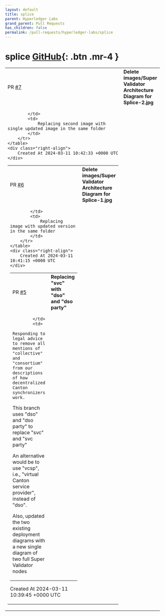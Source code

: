 ```yaml
---
layout: default
title: splice
parent: Hyperledger Labs
grand_parent: Pull Requests
has_children: false
permalink: /pull-requests/hyperledger-labs/splice
---
```


# splice <span class="fs-3 right-align">[GitHub](https://github.com/hyperledger-labs/splice){: .btn .mr-4 }</span>


<div>
    <table>
        <tr>
            <td>
                PR <a href="https://github.com/hyperledger-labs/splice/pull/7" class=".btn">#7</a>
            </td>
            <td>
                <b>
                    Delete images/Super Validator Architecture Diagram for Splice-2.jpg
                </b>
            </td>
        </tr>
        <tr>
            <td>
                
            </td>
            <td>
                Replacing second image with single updated image in the same folder
            </td>
        </tr>
    </table>
    <div class="right-align">
        Created At 2024-03-11 10:42:33 +0000 UTC
    </div>
</div>

<div>
    <table>
        <tr>
            <td>
                PR <a href="https://github.com/hyperledger-labs/splice/pull/6" class=".btn">#6</a>
            </td>
            <td>
                <b>
                    Delete images/Super Validator Architecture Diagram for Splice-1.jpg
                </b>
            </td>
        </tr>
        <tr>
            <td>
                
            </td>
            <td>
                Replacing image with updated version in the same folder
            </td>
        </tr>
    </table>
    <div class="right-align">
        Created At 2024-03-11 10:41:15 +0000 UTC
    </div>
</div>

<div>
    <table>
        <tr>
            <td>
                PR <a href="https://github.com/hyperledger-labs/splice/pull/5" class=".btn">#5</a>
            </td>
            <td>
                <b>
                    Replacing "svc" with "dso" and "dso party"
                </b>
            </td>
        </tr>
        <tr>
            <td>
                
            </td>
            <td>
                Responding to legal advice to remove all mentions of "collective" and "consortium" from our descriptions of how decentralized Canton synchronizers work. 

This branch uses "dso" and "dso party" to replace "svc" and "svc party"

An alternative would be to use "vcsp", i.e., "virtual Canton service provider", instead of "dso".

Also, updated the two existing deployment diagrams with a new single diagram of two full Super Validator nodes
            </td>
        </tr>
    </table>
    <div class="right-align">
        Created At 2024-03-11 10:39:45 +0000 UTC
    </div>
</div>

